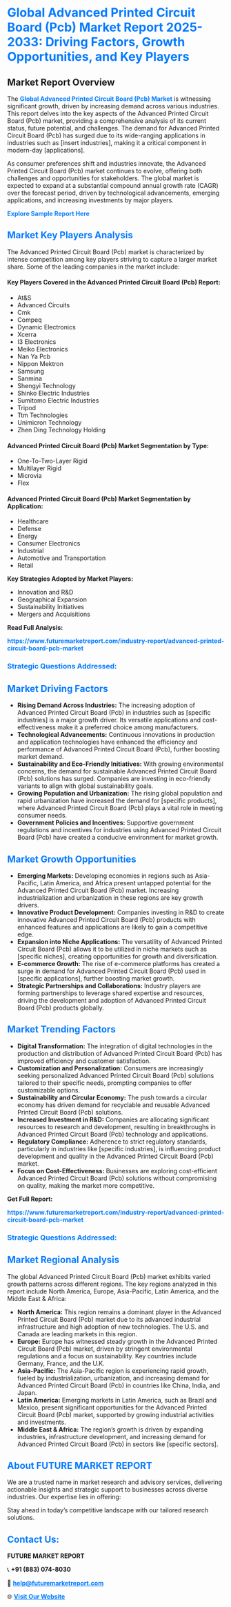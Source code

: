 <h1 style="color: #007BFF;">Global Advanced Printed Circuit Board (Pcb) Market Report 2025-2033: Driving Factors, Growth Opportunities, and Key Players</h1>

<section id="overview">
<h2>Market Report Overview</h2>
<p>The <a href="https://www.futuremarketreport.com/industry-report/advanced-printed-circuit-board-pcb-market" style="color: #007BFF; text-decoration: none;"><strong>Global Advanced Printed Circuit Board (Pcb) Market</strong></a> is witnessing significant growth, driven by increasing demand across various industries. This report delves into the key aspects of the Advanced Printed Circuit Board (Pcb) market, providing a comprehensive analysis of its current status, future potential, and challenges. The demand for Advanced Printed Circuit Board (Pcb) has surged due to its wide-ranging applications in industries such as [insert industries], making it a critical component in modern-day [applications].</p>
<p>As consumer preferences shift and industries innovate, the Advanced Printed Circuit Board (Pcb) market continues to evolve, offering both challenges and opportunities for stakeholders. The global market is expected to expand at a substantial compound annual growth rate (CAGR) over the forecast period, driven by technological advancements, emerging applications, and increasing investments by major players.</p>
</section>

<section id="overview">
<p><a href="https://www.futuremarketreport.com/request-sample/reportId=31518" style="color: #007BFF; text-decoration: none;"><strong>Explore Sample Report Here</strong></a></p>
</section>

<section id="key-players">
<h2 style="color: #007BFF;">Market Key Players Analysis</h2>
<p>The Advanced Printed Circuit Board (Pcb) market is characterized by intense competition among key players striving to capture a larger market share. Some of the leading companies in the market include:</p>
<h4>Key Players Covered in the Advanced Printed Circuit Board (Pcb) Report:</h4>
<ul><li>At&amp;S</li><li>Advanced Circuits</li><li>Cmk</li><li>Compeq</li><li>Dynamic Electronics</li><li>Xcerra</li><li>I3 Electronics</li><li>Meiko Electronics</li><li>Nan Ya Pcb</li><li>Nippon Mektron</li><li>Samsung</li><li>Sanmina</li><li>Shengyi Technology</li><li>Shinko Electric Industries</li><li>Sumitomo Electric Industries</li><li>Tripod</li><li>Ttm Technologies</li><li>Unimicron Technology</li><li>Zhen Ding Technology Holding</li></ul>
<h4>Advanced Printed Circuit Board (Pcb) Market Segmentation by Type:</h4>
<ul><li>One-To-Two-Layer Rigid</li><li>Multilayer Rigid</li><li>Microvia</li><li>Flex</li></ul>

<h4>Advanced Printed Circuit Board (Pcb) Market Segmentation by Application:</h4>
<ul><li>Healthcare</li><li>Defense</li><li>Energy</li><li>Consumer Electronics</li><li>Industrial</li><li>Automotive and Transportation</li><li>Retail</li></ul>
<p><strong>Key Strategies Adopted by Market Players:</strong></p>
<ul>
<li>Innovation and R&D</li>
<li>Geographical Expansion</li>
<li>Sustainability Initiatives</li>
<li>Mergers and Acquisitions</li>
</ul>
</section>

<section>
<p><strong>Read Full Analysis: </strong></p><a href="https://www.futuremarketreport.com/industry-report/advanced-printed-circuit-board-pcb-market" style="color: #007BFF; text-decoration: none;"><strong>https://www.futuremarketreport.com/industry-report/advanced-printed-circuit-board-pcb-market</strong></a>
<h3 style="color: #007BFF;">Strategic Questions Addressed:</h3>
</section>

<section id="driving-factors">
<h2 style="color: #007BFF;">Market Driving Factors</h2>
<ul>
<li><strong>Rising Demand Across Industries:</strong> The increasing adoption of Advanced Printed Circuit Board (Pcb) in industries such as [specific industries] is a major growth driver. Its versatile applications and cost-effectiveness make it a preferred choice among manufacturers.</li>
<li><strong>Technological Advancements:</strong> Continuous innovations in production and application technologies have enhanced the efficiency and performance of Advanced Printed Circuit Board (Pcb), further boosting market demand.</li>
<li><strong>Sustainability and Eco-Friendly Initiatives:</strong> With growing environmental concerns, the demand for sustainable Advanced Printed Circuit Board (Pcb) solutions has surged. Companies are investing in eco-friendly variants to align with global sustainability goals.</li>
<li><strong>Growing Population and Urbanization:</strong> The rising global population and rapid urbanization have increased the demand for [specific products], where Advanced Printed Circuit Board (Pcb) plays a vital role in meeting consumer needs.</li>
<li><strong>Government Policies and Incentives:</strong> Supportive government regulations and incentives for industries using Advanced Printed Circuit Board (Pcb) have created a conducive environment for market growth.</li>
</ul>
</section>

<section id="growth-opportunities">
<h2 style="color: #007BFF;">Market Growth Opportunities</h2>
<ul>
<li><strong>Emerging Markets:</strong> Developing economies in regions such as Asia-Pacific, Latin America, and Africa present untapped potential for the Advanced Printed Circuit Board (Pcb) market. Increasing industrialization and urbanization in these regions are key growth drivers.</li>
<li><strong>Innovative Product Development:</strong> Companies investing in R&D to create innovative Advanced Printed Circuit Board (Pcb) products with enhanced features and applications are likely to gain a competitive edge.</li>
<li><strong>Expansion into Niche Applications:</strong> The versatility of Advanced Printed Circuit Board (Pcb) allows it to be utilized in niche markets such as [specific niches], creating opportunities for growth and diversification.</li>
<li><strong>E-commerce Growth:</strong> The rise of e-commerce platforms has created a surge in demand for Advanced Printed Circuit Board (Pcb) used in [specific applications], further boosting market growth.</li>
<li><strong>Strategic Partnerships and Collaborations:</strong> Industry players are forming partnerships to leverage shared expertise and resources, driving the development and adoption of Advanced Printed Circuit Board (Pcb) products globally.</li>
</ul>
</section>

<section id="trending-factors">
<h2 style="color: #007BFF;">Market Trending Factors</h2>
<ul>
<li><strong>Digital Transformation:</strong> The integration of digital technologies in the production and distribution of Advanced Printed Circuit Board (Pcb) has improved efficiency and customer satisfaction.</li>
<li><strong>Customization and Personalization:</strong> Consumers are increasingly seeking personalized Advanced Printed Circuit Board (Pcb) solutions tailored to their specific needs, prompting companies to offer customizable options.</li>
<li><strong>Sustainability and Circular Economy:</strong> The push towards a circular economy has driven demand for recyclable and reusable Advanced Printed Circuit Board (Pcb) solutions.</li>
<li><strong>Increased Investment in R&D:</strong> Companies are allocating significant resources to research and development, resulting in breakthroughs in Advanced Printed Circuit Board (Pcb) technology and applications.</li>
<li><strong>Regulatory Compliance:</strong> Adherence to strict regulatory standards, particularly in industries like [specific industries], is influencing product development and quality in the Advanced Printed Circuit Board (Pcb) market.</li>
<li><strong>Focus on Cost-Effectiveness:</strong> Businesses are exploring cost-efficient Advanced Printed Circuit Board (Pcb) solutions without compromising on quality, making the market more competitive.</li>
</ul>
</section>

<section>
<p><strong>Get Full Report: </strong></p><a href="https://www.futuremarketreport.com/industry-report/advanced-printed-circuit-board-pcb-market" style="color: #007BFF; text-decoration: none;"><strong>https://www.futuremarketreport.com/industry-report/advanced-printed-circuit-board-pcb-market</strong></a>
<h3 style="color: #007BFF;">Strategic Questions Addressed:</h3>
</section>


<section id="regional-analysis">
<h2 style="color: #007BFF;">Market Regional Analysis</h2>
<p>The global Advanced Printed Circuit Board (Pcb) market exhibits varied growth patterns across different regions. The key regions analyzed in this report include North America, Europe, Asia-Pacific, Latin America, and the Middle East & Africa:</p>
<ul>
<li><strong>North America:</strong> This region remains a dominant player in the Advanced Printed Circuit Board (Pcb) market due to its advanced industrial infrastructure and high adoption of new technologies. The U.S. and Canada are leading markets in this region.</li>
<li><strong>Europe:</strong> Europe has witnessed steady growth in the Advanced Printed Circuit Board (Pcb) market, driven by stringent environmental regulations and a focus on sustainability. Key countries include Germany, France, and the U.K.</li>
<li><strong>Asia-Pacific:</strong> The Asia-Pacific region is experiencing rapid growth, fueled by industrialization, urbanization, and increasing demand for Advanced Printed Circuit Board (Pcb) in countries like China, India, and Japan.</li>
<li><strong>Latin America:</strong> Emerging markets in Latin America, such as Brazil and Mexico, present significant opportunities for the Advanced Printed Circuit Board (Pcb) market, supported by growing industrial activities and investments.</li>
<li><strong>Middle East & Africa:</strong> The region’s growth is driven by expanding industries, infrastructure development, and increasing demand for Advanced Printed Circuit Board (Pcb) in sectors like [specific sectors].</li>
</ul>
</section>

<footer>
<h2 style="color: #007BFF;">About FUTURE MARKET REPORT</h2>
<p>We are a trusted name in market research and advisory services, delivering actionable insights and strategic support to businesses across diverse industries. Our expertise lies in offering:</p>

<p>Stay ahead in today’s competitive landscape with our tailored research solutions.</p>

<h2 style="color: #007BFF;">Contact Us:</h2>
<p><strong>FUTURE MARKET REPORT</strong></p>
<p>📞 <strong>+91 (883) 074-8030</strong></p>
<p>📧 <strong><a href="mailto:help@futuremarketreport.com" style="color: #007BFF;">help@futuremarketreport.com</a></strong></p>
<p>🌐 <strong><a href="https://www.futuremarketreport.com/" style="color: #007BFF;">Visit Our Website</a></strong></p>
</footer>